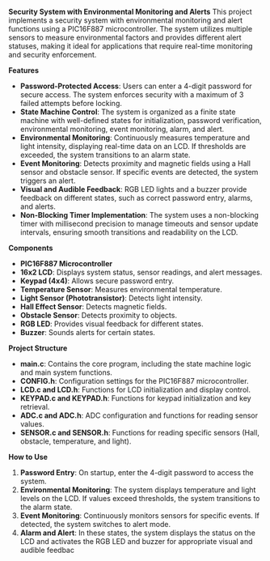 **Security System with Environmental Monitoring and Alerts**
﻿This project implements a security system with environmental monitoring and alert functions using a PIC16F887 microcontroller. The system utilizes multiple sensors to measure environmental factors and provides different alert statuses, making it ideal for applications that require real-time monitoring and security enforcement.

**Features**

- **Password-Protected Access**: Users can enter a 4-digit password for secure access. The system enforces security with a maximum of 3 failed attempts before locking.
- **State Machine Control**: The system is organized as a finite state machine with well-defined states for initialization, password verification, environmental monitoring, event monitoring, alarm, and alert.
- **Environmental Monitoring**: Continuously measures temperature and light intensity, displaying real-time data on an LCD. If thresholds are exceeded, the system transitions to an alarm state.
- **Event Monitoring**: Detects proximity and magnetic fields using a Hall sensor and obstacle sensor. If specific events are detected, the system triggers an alert.
- **Visual and Audible Feedback**: RGB LED lights and a buzzer provide feedback on different states, such as correct password entry, alarms, and alerts.
- **Non-Blocking Timer Implementation**: The system uses a non-blocking timer with millisecond precision to manage timeouts and sensor update intervals, ensuring smooth transitions and readability on the LCD.

**Components**

- **PIC16F887 Microcontroller**
- **16x2 LCD**: Displays system status, sensor readings, and alert messages.
- **Keypad (4x4)**: Allows secure password entry.
- **Temperature Sensor**: Measures environmental temperature.
- **Light Sensor (Phototransistor)**: Detects light intensity.
- **Hall Effect Sensor**: Detects magnetic fields.
- **Obstacle Sensor**: Detects proximity to objects.
- **RGB LED**: Provides visual feedback for different states.
- **Buzzer**: Sounds alerts for certain states.

**Project Structure**

- **main.c**: Contains the core program, including the state machine logic and main system functions.
- **CONFIG.h**: Configuration settings for the PIC16F887 microcontroller.
- **LCD.c and LCD.h**: Functions for LCD initialization and display control.
- **KEYPAD.c and KEYPAD.h**: Functions for keypad initialization and key retrieval.
- **ADC.c and ADC.h**: ADC configuration and functions for reading sensor values.
- **SENSOR.c and SENSOR.h**: Functions for reading specific sensors (Hall, obstacle, temperature, and light).

**How to Use**

1. **Password Entry**: On startup, enter the 4-digit password to access the system.
1. **Environmental Monitoring**: The system displays temperature and light levels on the LCD. If values exceed thresholds, the system transitions to the alarm state.
1. **Event Monitoring**: Continuously monitors sensors for specific events. If detected, the system switches to alert mode.
1. **Alarm and Alert**: In these states, the system displays the status on the LCD and activates the RGB LED and buzzer for appropriate visual and audible feedbac

